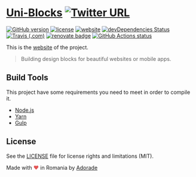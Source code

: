 # [Uni-Blocks](https://blocks.adorade.ro/) [![Twitter URL](https://img.shields.io/twitter/url?url=https%3A%2F%2Fblocks.adorade.ro)](https://twitter.com/intent/tweet?text=Uni-Block%20-%20building%20blocks%20for%20beautiful%20websites%20&url=https://blocks.adorade.ro&hashtags=design,blocks,webdesign,development,mobileapp,webapp,website,templates)

[![GitHub version](https://img.shields.io/github/package-json/v/adorade/uni-blocks.svg?label=&color=green&logo=github)](https://github.com/adorade/uni-blocks/blob/master/package.json)
[![license](https://img.shields.io/github/license/adorade/uni-blocks.svg?label=)](https://mit-license.org)
[![website](https://img.shields.io/website/https/blocks.adorade.ro.svg?logo=google-chrome)](https://blocks.adorade.ro/)
[![devDependencies Status](https://img.shields.io/david/dev/adorade/uni-blocks.svg?label=deps)](https://david-dm.org/adorade/uni-blocks?type=dev)
[![Travis (.com)](https://img.shields.io/travis/com/adorade/uni-blocks?logo=travis)](https://travis-ci.com/adorade/uni-blocks)
[![renovate badge](https://badges.renovateapi.com/github/adorade/uni-blocks)](https://renovateapp.com)
[![GitHub Actions status](https://github.com/adorade/uni-blocks/workflows/Node%20CI/badge.svg)](https://github.com/adorade/uni-blocks/actions)

This is the [website](https://blocks.adorade.ro/) of the project.

> Building design blocks for beautiful websites or mobile apps.

## Build Tools

This project have some requirements you need to meet in order to compile it.

* [Node.js](https://nodejs.org/)
* [Yarn](https://yarnpkg.com/en/)
* [Gulp](http://gulpjs.com/)

## License

See the [LICENSE](LICENSE) file for license rights and limitations (MIT).

Made with <span style="color: #e25555;">&hearts;</span> in Romania by [Adorade](https://adorade.ro)
